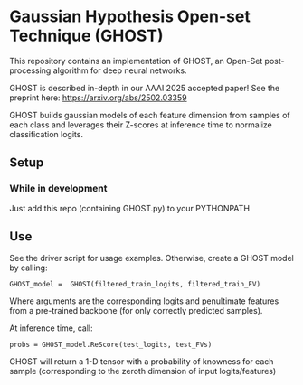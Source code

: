 # Gaussian Hypothesis Open-set Technique (GHOST)
This repository contains an implementation of GHOST, an Open-Set post-processing algorithm for deep neural networks.

GHOST is described in-depth in our AAAI 2025 accepted paper! See the preprint here: https://arxiv.org/abs/2502.03359

GHOST builds gaussian models of each feature dimension from samples of each class and leverages their Z-scores at inference time to normalize classification logits.

## Setup
### While in development
Just add this repo (containing GHOST.py) to your PYTHONPATH

## Use
See the driver script for usage examples.
Otherwise, create a GHOST model by calling:

`GHOST_model =  GHOST(filtered_train_logits, filtered_train_FV)`

Where arguments are the corresponding logits and penultimate features from a pre-trained backbone (for only correctly predicted samples).

At inference time, call:

`probs = GHOST_model.ReScore(test_logits, test_FVs)`

GHOST will return a 1-D tensor with a probability of knowness for each sample (corresponding to the zeroth dimension of input logits/features)
